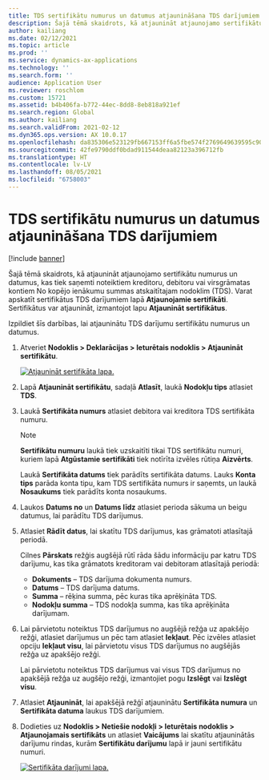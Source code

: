 ```yaml
---
title: TDS sertifikātu numurus un datumus atjaunināšana TDS darījumiem
description: Šajā tēmā skaidrots, kā atjaunināt atjaunojamo sertifikātu numurus un datumus, kas tiek saņemti noteiktiem kreditoru, debitoru vai virsgrāmatas kontiem No kopējo ienākumu summas atskaitītajam nodoklim (TDS).
author: kailiang
ms.date: 02/12/2021
ms.topic: article
ms.prod: ''
ms.service: dynamics-ax-applications
ms.technology: ''
ms.search.form: ''
audience: Application User
ms.reviewer: roschlom
ms.custom: 15721
ms.assetid: b4b406fa-b772-44ec-8dd8-8eb818a921ef
ms.search.region: Global
ms.author: kailiang
ms.search.validFrom: 2021-02-12
ms.dyn365.ops.version: AX 10.0.17
ms.openlocfilehash: da835306e523129fb667153ff6a5fbe574f2769649639595c90af603f1258e4a
ms.sourcegitcommit: 42fe9790ddf0bdad911544deaa82123a396712fb
ms.translationtype: HT
ms.contentlocale: lv-LV
ms.lasthandoff: 08/05/2021
ms.locfileid: "6758003"
---
```

# <a name="update-certificate-numbers-and-dates-for-tds-transactions"></a>TDS sertifikātu numurus un datumus atjaunināšana TDS darījumiem

[!include [banner](../includes/banner.md)]

Šajā tēmā skaidrots, kā atjaunināt atjaunojamo sertifikātu numurus un datumus, kas tiek saņemti noteiktiem kreditoru, debitoru vai virsgrāmatas kontiem No kopējo ienākumu summas atskaitītajam nodoklim (TDS). Varat apskatīt sertifikātus TDS darījumiem lapā **Atjaunojamie sertifikāti**. Sertifikātus var atjaunināt, izmantojot lapu **Atjaunināt sertifikātus**.

Izpildiet šīs darbības, lai atjauninātu TDS darījumu sertifikātu numurus un datumus.

1. Atveriet **Nodoklis \> Deklarācijas \> Ieturētais nodoklis \> Atjaunināt sertifikātu**.

    [![Atjaunināt sertifikāta lapa.](./media/apac-ind-TDS-45.png)](./media/apac-ind-TDS-45.png)

2. Lapā **Atjaunināt sertifikātu**, sadaļā **Atlasīt**, laukā **Nodokļu tips** atlasiet **TDS**.
3. Laukā **Sertifikāta numurs** atlasiet debitora vai kreditora TDS sertifikāta numuru.

    > [!NOTE]
    > **Sertifikātu numuru** laukā tiek uzskaitīti tikai TDS sertifikātu numuri, kuriem lapā **Atgūstamie sertifikāti** tiek notīrīta izvēles rūtiņa **Aizvērts**.

    Laukā **Sertifikāta datums** tiek parādīts sertifikāta datums. Lauks **Konta tips** parāda konta tipu, kam TDS sertifikāta numurs ir saņemts, un laukā **Nosaukums** tiek parādīts konta nosaukums.

5. Laukos **Datums no** un **Datums līdz** atlasiet perioda sākuma un beigu datumus, lai parādītu TDS darījumus.
6. Atlasiet **Rādīt datus**, lai skatītu TDS darījumus, kas grāmatoti atlasītajā periodā.

    Cilnes **Pārskats** režģis augšējā rūtī rāda šādu informāciju par katru TDS darījumu, kas tika grāmatots kreditoram vai debitoram atlasītajā periodā:

    - **Dokuments** – TDS darījuma dokumenta numurs.
    - **Datums** – TDS darījuma datums.
    - **Summa** – rēķina summa, pēc kuras tika aprēķināta TDS.
    - **Nodokļu summa** – TDS nodokļa summa, kas tika aprēķināta darījumam.

7. Lai pārvietotu noteiktus TDS darījumus no augšējā režģa uz apakšējo režģi, atlasiet darījumus un pēc tam atlasiet **Iekļaut**. Pēc izvēles atlasiet opciju **Iekļaut visu**, lai pārvietotu visus TDS darījumus no augšējās režģa uz apakšējo režģi.

    Lai pārvietotu noteiktus TDS darījumus vai visus TDS darījumus no apakšējā režģa uz augšējo režģi, izmantojiet pogu **Izslēgt** vai **Izslēgt visu**.

8. Atlasiet **Atjaunināt**, lai apakšējā režģī atjauninātu **Sertifikāta numura** un **Sertifikāta datuma** laukus TDS darījumiem.
10. Dodieties uz **Nodoklis \> Netiešie nodokļi \> Ieturētais nodoklis \> Atjaunojamais sertifikāts** un atlasiet **Vaicājums** lai skatītu atjauninātās darījumu rindas, kurām **Sertifikātu darījumu** lapā ir jauni sertifikātu numuri.

    [![Sertifikāta darījumi lapa.](./media/apac-ind-TDS-46.png)](./media/apac-ind-TDS-46.png)
